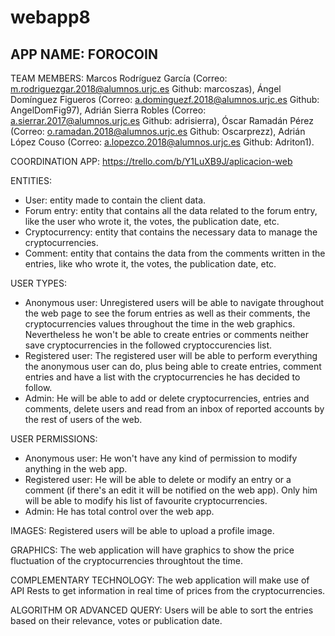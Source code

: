 # webapp8
## APP NAME: FOROCOIN

TEAM MEMBERS: Marcos Rodríguez García (Correo: m.rodriguezgar.2018@alumnos.urjc.es Github: marcoszas), Ángel Domínguez Figueros (Correo: a.dominguezf.2018@alumnos.urjc.es Github: AngelDomFig97), Adrián Sierra Robles (Correo: a.sierrar.2017@alumnos.urjc.es Github: adrisierra), Óscar Ramadán Pérez (Correo: o.ramadan.2018@alumnos.urjc.es Github: Oscarprezz), Adrián López Couso (Correo: a.lopezco.2018@alumnos.urjc.es Github: Adriton1).

COORDINATION APP: https://trello.com/b/Y1LuXB9J/aplicacion-web

ENTITIES:
- User: entity made to contain the client data.
- Forum entry: entity that contains all the data related to the forum entry, like the user who wrote it, the votes, the publication date, etc.
- Cryptocurrency: entity that contains the necessary data to manage the cryptocurrencies.
- Comment: entity that contains the data from the comments written in the entries, like who wrote it, the votes, the publication date, etc.

USER TYPES:
- Anonymous user: Unregistered users will be able to navigate throughout the web page to see the forum entries as well as their comments, the cryptocurrencies values throughout the time
  in the web graphics. Nevertheless he won't be able to create entries or comments neither save cryptocurrencies in the followed cryptoccurencies list.
- Registered user: The registered user will be able to perform everything the anonymous user can do, plus being able to create entries, comment entries and have a list
  with the cryptocurrencies he has decided to follow.
- Admin: He will be able to add or delete cryptocurrencies, entries and comments, delete users and read from an inbox of reported accounts by the rest of users of the web.

USER PERMISSIONS:
- Anonymous user: He won't have any kind of permission to modify anything in the web app.
- Registered user: He will be able to delete or modify an entry or a comment (if there's an edit it will be notified on the web app). Only him will be able to modify his list of
  favourite cryptocurrencies.
- Admin: He has total control over the web app. 

IMAGES: Registered users will be able to upload a profile image.

GRAPHICS: The web application will have graphics to show the price fluctuation of the cryptocurrencies throughtout the time.

COMPLEMENTARY TECHNOLOGY: The web application will make use of API Rests to get information in real time of prices from the cryptocurrencies.

ALGORITHM OR ADVANCED QUERY: Users will be able to sort the entries based on their relevance, votes or publication date. 
